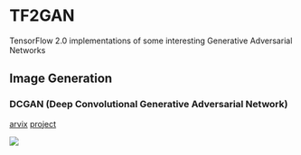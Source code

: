# TF2GAN
TensorFlow 2.0 implementations of some interesting Generative Adversarial Networks

## Image Generation

### DCGAN (Deep Convolutional Generative Adversarial Network)

[arvix](https://arxiv.org/abs/1511.06434) [project](https://github.com/carpedm20/DCGAN-tensorflow)

![](./asset/teaser.png)